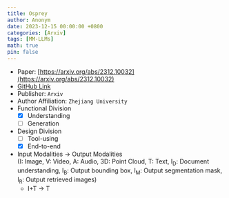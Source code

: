 ```yaml
---
title: Osprey
author: Anonym
date: 2023-12-15 00:00:00 +0800
categories: [Arxiv]
tags: [MM-LLMs]
math: true
pin: false
---
```


- Paper: [https://arxiv.org/abs/2312.10032](https://arxiv.org/abs/2312.10032)
- [GitHub Link](https://github.com/CircleRadon/Osprey)
- Publisher: `Arxiv`
- Author Affiliation: `Zhejiang University`
- Functional Division
  + [x] Understanding
  + [ ] Generation
- Design Division
  + [ ] Tool-using
  + [x] End-to-end
- Input Modalities $\rightarrow$ Output Modalities <br />(I: Image, V: Video, A: Audio, 3D: Point Cloud, T: Text, I<sub>D</sub>: Document understanding, I<sub>B</sub>: Output bounding box, I<sub>M</sub>: Output segmentation mask, I<sub>R</sub>: Output retrieved images)
  + I+T $\rightarrow$ T
